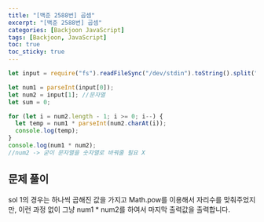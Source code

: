 ```yaml
---
title: "[백준 2588번] 곱셈"
excerpt: "[백준 2588번] 곱셈"
categories: [Backjoon JavaScript]
tags: [Backjoon, JavaScript]
toc: true
toc_sticky: true
---
```


```javascript
let input = require("fs").readFileSync("/dev/stdin").toString().split("\n");

let num1 = parseInt(input[0]);
let num2 = input[1]; //문자열
let sum = 0;

for (let i = num2.length - 1; i >= 0; i--) {
  let temp = num1 * parseInt(num2.charAt(i));
  console.log(temp);
}
console.log(num1 * num2);
//num2 -> 굳이 문자열을 숫자열로 바꿔줄 필요 X
```

## 문제 풀이

sol 1의 경우는 하나씩 곱해진 값을 가지고 Math.pow를 이용해서 자리수를 맞춰주었지만, 이런 과정 없이 그냥 num1 \* num2를 하여서 마지막 출력값을 출력합니다.
